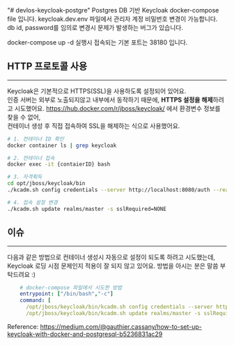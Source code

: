 "# devlos-keycloak-postgre" 
Postgres DB 기반 Keycloak docker-compose file 입니다.
keycloak.dev.env 파일에서 관리자 계정 비밀번호 변경이 가능합니다.
db id, password를 임의로 변경시 문제가 발생하는 버그가 있습니다.

docker-compose up -d 실행시 접속되는 기본 포트는 38180 입니다.


## HTTP 프로토콜 사용
---
Keycloak은 기본적으로 HTTPS(SSL)을 사용하도록 설정되어 있어요. \
인증 서버는 외부로 노출되지않고 내부에서 동작하기 때문에, <b>HTTPS 설정을 해제</b>하려고 시도했어요. 
https://hub.docker.com/r/jboss/keycloak/ 에서 환경변수 정보를 찾을 수 없어, \
컨테이너 생성 후 직접 접속하여 SSL을 해제하는 식으로 사용했어요.

```bash
# 1. 컨테이너 ID 확인
docker container ls | grep keycloak

# 2. 컨테이너 접속
docker exec -it {contaierID} bash

# 3. 자격획득
cd opt/jboss/keycloak/bin
./kcadm.sh config credentials --server http://localhost:8080/auth --realm master --user admin --password password

# 4. 접속 설정 변경
./kcadm.sh update realms/master -s sslRequired=NONE
```

## 이슈
---
다음과 같은 방법으로 컨테이너 생성시 자동으로 설정이 되도록 하려고 시도했는데, Keycloak 로딩 시점 문제인지 적용이 잘 되지 않고 있어요. 방법을 아시는 분은 말씀 부탁드려요 :)

```yaml 
    # docker-compose 파일에서 시도한 방법
    entrypoint: ["/bin/bash","-c"]
    command: [
      /opt/jboss/keycloak/bin/kcadm.sh config credentials --server http://localhost:8080/auth --realm master --user admin --password password %%
      /opt/jboss/keycloak/bin/kcadm.sh update realms/master -s sslRequired=NONE"]
```

Reference: https://medium.com/@gauthier.cassany/how-to-set-up-keycloak-with-docker-and-postgresql-b5236831ac29
